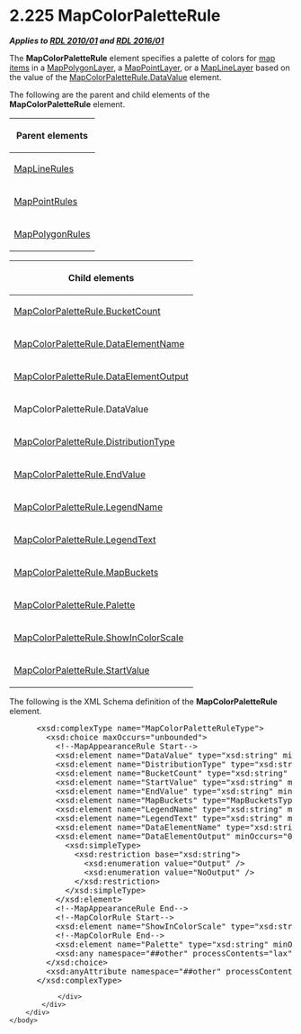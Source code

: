 <html dir="LTR" xmlns:mshelp="http://msdn.microsoft.com/mshelp" xmlns:ddue="http://ddue.schemas.microsoft.com/authoring/2003/5" xmlns:xlink="http://www.w3.org/1999/xlink" xmlns:tool="http://www.microsoft.com/tooltip">
    <head>
        <meta http-equiv="Content-Type" content="text/html; CHARSET=utf-8"></meta>
        <meta name="save" content="history"></meta>
        <title>2.225 MapColorPaletteRule</title>
        <xml>
            <mshelp:toctitle title="2.225 MapColorPaletteRule"></mshelp:toctitle>
            <mshelp:rltitle title="[MS-RDL]: MapColorPaletteRule"></mshelp:rltitle>
            <mshelp:keyword index="A" term="c83dbba7-3a8d-42df-9db1-a627b4ea095e"></mshelp:keyword>
            <mshelp:attr name="DCSext.ContentType" value="open specification"></mshelp:attr>
            <mshelp:attr name="AssetID" value="c83dbba7-3a8d-42df-9db1-a627b4ea095e"></mshelp:attr>
            <mshelp:attr name="TopicType" value="kbRef"></mshelp:attr>
            <mshelp:attr name="DCSext.Title" value="[MS-RDL]: MapColorPaletteRule" />
        </xml>
    </head>
    <body>
        <div id="header">
            <h1 class="heading">2.225 MapColorPaletteRule</h1>
        </div>
        <div id="mainSection">
            <div id="mainBody">
                <div id="allHistory" class="saveHistory"></div>
                <div id="sectionSection0" class="section" name="collapseableSection">
                    

<p><b><i>Applies to </i></b><a href="3428e690-a348-4ec7-8a6a-8efb42d2cdee.md"><b><i>RDL 2010/01</i></b></a><b><i>
and </i></b><a href="52ce3983-2bfc-4e72-9359-42aaf5fe4509.md"><b><i>RDL 2016/01</i></b></a></p>

<p>The <b>MapColorPaletteRule</b> element specifies a palette
of colors for <a href="b2482b3f-74ab-4ca8-a9e5-c07955011743.md#gt_10121f59-bef1-4147-94f6-010585a16b4d">map items</a>
in a <a href="f54fa273-d9b2-4e49-a896-6001bcda016b.md">MapPolygonLayer</a>, a
<a href="aa1875f4-9842-4672-86d6-306ba5a075aa.md">MapPointLayer</a>, or a <a href="8681b1dc-d73e-4d35-b4fa-f7f459d4a304.md">MapLineLayer</a> based on the
value of the <a href="280f0d27-5e51-4bb7-b9dd-395ad86860bf.md">MapColorPaletteRule.DataValue</a>
element.</p>

<p>The following are the parent and child elements of the <b>MapColorPaletteRule</b>
element.</p>

<table>
 <thead>
  <tr>
   <th>
   <p>Parent elements</p>
   </th>
  </tr>
 </thead>
 <tr>
  <td>
  <p><a href="2d572e9d-9ad9-4796-ac31-a1f7a587d78f.md">MapLineRules</a></p>
  </td>
 </tr>
 <tr>
  <td>
  <p><a href="d090d792-6d70-412c-b024-88c08de4d300.md">MapPointRules</a></p>
  </td>
 </tr>
 <tr>
  <td>
  <p><a href="77b58882-2976-42cd-9e7a-aca2c6ee0139.md">MapPolygonRules</a></p>
  </td>
 </tr>
</table>

<p> </p>

<table>
 <thead>
  <tr>
   <th>
   <p>Child elements</p>
   </th>
  </tr>
 </thead>
 <tr>
  <td>
  <p><a href="71c3ebbc-2473-4411-96eb-30a14eb7f0ee.md">MapColorPaletteRule.BucketCount</a></p>
  </td>
 </tr>
 <tr>
  <td>
  <p><a href="1ef81558-fa02-4d2e-a72e-e6dd2cb8751c.md">MapColorPaletteRule.DataElementName</a></p>
  </td>
 </tr>
 <tr>
  <td>
  <p><a href="36f108dc-584c-45c8-89d3-3a101810680c.md">MapColorPaletteRule.DataElementOutput</a></p>
  </td>
 </tr>
 <tr>
  <td>
  <p>MapColorPaletteRule.DataValue</p>
  </td>
 </tr>
 <tr>
  <td>
  <p><a href="869b4c40-10d3-4af6-a59c-7555c884502c.md">MapColorPaletteRule.DistributionType</a></p>
  </td>
 </tr>
 <tr>
  <td>
  <p><a href="99c10871-65b8-4ce0-b614-f2aa55a71f37.md">MapColorPaletteRule.EndValue</a></p>
  </td>
 </tr>
 <tr>
  <td>
  <p><a href="795393e4-0e63-4bcf-995b-fc61abe5c5e0.md">MapColorPaletteRule.LegendName</a></p>
  </td>
 </tr>
 <tr>
  <td>
  <p><a href="b3751ec2-7840-4c72-a00e-e5887cc7e014.md">MapColorPaletteRule.LegendText</a></p>
  </td>
 </tr>
 <tr>
  <td>
  <p><a href="2ee286e8-12e0-47ce-ab62-c5d81e6c3680.md">MapColorPaletteRule.MapBuckets</a></p>
  </td>
 </tr>
 <tr>
  <td>
  <p><a href="3142d7a3-a8a9-4d39-a27b-89e52bec9ed6.md">MapColorPaletteRule.Palette</a></p>
  </td>
 </tr>
 <tr>
  <td>
  <p><a href="9a2397b8-8853-4289-a1ca-a9b757ccc11c.md">MapColorPaletteRule.ShowInColorScale</a></p>
  </td>
 </tr>
 <tr>
  <td>
  <p><a href="8f53278c-3112-418d-a12e-4be1e4291651.md">MapColorPaletteRule.StartValue</a></p>
  </td>
 </tr>
</table>

<p> </p>

<p>The following is the XML Schema definition of the <b>MapColorPaletteRule</b>
element.</p>

<dl>
<dd>
<div><pre> &lt;xsd:complexType name=&quot;MapColorPaletteRuleType&quot;&gt;
   &lt;xsd:choice maxOccurs=&quot;unbounded&quot;&gt;
     &lt;!--MapAppearanceRule Start--&gt;
     &lt;xsd:element name=&quot;DataValue&quot; type=&quot;xsd:string&quot; minOccurs=&quot;0&quot; /&gt;
     &lt;xsd:element name=&quot;DistributionType&quot; type=&quot;xsd:string&quot; minOccurs=&quot;0&quot; /&gt;
     &lt;xsd:element name=&quot;BucketCount&quot; type=&quot;xsd:string&quot; minOccurs=&quot;0&quot; /&gt;
     &lt;xsd:element name=&quot;StartValue&quot; type=&quot;xsd:string&quot; minOccurs=&quot;0&quot; /&gt;
     &lt;xsd:element name=&quot;EndValue&quot; type=&quot;xsd:string&quot; minOccurs=&quot;0&quot; /&gt;
     &lt;xsd:element name=&quot;MapBuckets&quot; type=&quot;MapBucketsType&quot; minOccurs=&quot;0&quot; /&gt;
     &lt;xsd:element name=&quot;LegendName&quot; type=&quot;xsd:string&quot; minOccurs=&quot;0&quot; /&gt;
     &lt;xsd:element name=&quot;LegendText&quot; type=&quot;xsd:string&quot; minOccurs=&quot;0&quot; /&gt;
     &lt;xsd:element name=&quot;DataElementName&quot; type=&quot;xsd:string&quot; minOccurs=&quot;0&quot; /&gt;
     &lt;xsd:element name=&quot;DataElementOutput&quot; minOccurs=&quot;0&quot;&gt;
       &lt;xsd:simpleType&gt;
         &lt;xsd:restriction base=&quot;xsd:string&quot;&gt;
           &lt;xsd:enumeration value=&quot;Output&quot; /&gt;
           &lt;xsd:enumeration value=&quot;NoOutput&quot; /&gt;
         &lt;/xsd:restriction&gt;
       &lt;/xsd:simpleType&gt;
     &lt;/xsd:element&gt;
     &lt;!--MapAppearanceRule End--&gt;
     &lt;!--MapColorRule Start--&gt;
     &lt;xsd:element name=&quot;ShowInColorScale&quot; type=&quot;xsd:string&quot; minOccurs=&quot;0&quot; /&gt;
     &lt;!--MapColorRule End--&gt;
     &lt;xsd:element name=&quot;Palette&quot; type=&quot;xsd:string&quot; minOccurs=&quot;0&quot; /&gt;
     &lt;xsd:any namespace=&quot;##other&quot; processContents=&quot;lax&quot; /&gt;
   &lt;/xsd:choice&gt;
   &lt;xsd:anyAttribute namespace=&quot;##other&quot; processContents=&quot;lax&quot; /&gt;
 &lt;/xsd:complexType&gt;
</pre></div>
</dd></dl>


                </div>
            </div>
        </div>
    </body>
</html>